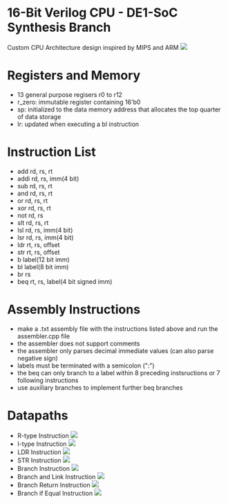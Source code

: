 # 16-Bit Verilog CPU - DE1-SoC Synthesis Branch
Custom CPU Architecture design inspired by MIPS and ARM
![](https://github.com/lhn1703/cpu_16bit/blob/main/documentation/CPU.png)

# Registers and Memory
- 13 general purpose regisers r0 to r12
- r_zero: immutable register containing 16'b0
- sp: initialized to the data memory address that allocates the top quarter of data storage
- lr: updated when executing a bl instruction

# Instruction List 
- add 	rd, rs, rt
- addi	rd, rs, imm(4 bit)
- sub  	rd, rs, rt
-	and	  rd, rs, rt
-	or	  rd, rs, rt
-	xor 	rd, rs, rt
-	not	  rd, rs
-	slt	  rd, rs, rt             
-	lsl	  rd, rs, imm(4 bit)  
-	lsr	  rd, rs, imm(4 bit)
-	ldr	  rt, rs, offset
-	str	  rt, rs, offset 
-	b	    label(12 bit imm)
-	bl	  label(8 bit imm)  
-	br	  rs               
-	beq	  rt, rs, label(4 bit signed imm)

# Assembly Instructions
- make a .txt assembly file with the instructions listed above and run the assembler.cpp file
- the assembler does not support comments 
- the assembler only parses decimal immediate values (can also parse negative sign)
- labels must be terminated with a semicolon (":")
- the beq can only branch to a label within 8 preceding instsructions or 7 following instructions 
- use auxiliary branches to implement further beq branches

# Datapaths
- R-type Instruction
![](https://github.com/lhn1703/cpu_16bit/blob/main/documentation/r-type.png)
- I-type Instruction
![](https://github.com/lhn1703/cpu_16bit/blob/main/documentation/i-type.png)
- LDR Instruction
![](https://github.com/lhn1703/cpu_16bit/blob/main/documentation/ldr.png)
- STR Instruction
![](https://github.com/lhn1703/cpu_16bit/blob/main/documentation/str.png)
- Branch Instruction
![](https://github.com/lhn1703/cpu_16bit/blob/main/documentation/branch.png)
- Branch and Link Instruction
![](https://github.com/lhn1703/cpu_16bit/blob/main/documentation/bl.png)
- Branch Return Instruction
![](https://github.com/lhn1703/cpu_16bit/blob/main/documentation/br.png)
- Branch if Equal Instruction
![](https://github.com/lhn1703/cpu_16bit/blob/main/documentation/beq.png)
